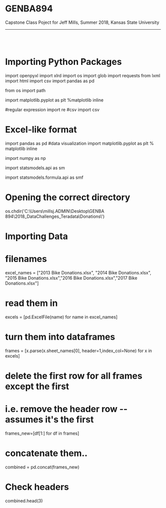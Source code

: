 # GENBA894
Capstone Class Poject for Jeff Mills,
Summer 2018,
Kansas State University
***
<br><br>
# Importing Python Packages
import openpyxl 
import xlrd 
import os
import glob
import requests
from lxml import html
import csv
import pandas as pd

from os import path

import matplotlib.pyplot as plt
%matplotlib inline


#regular expression
import re
#csv
import csv
# Excel-like format
import pandas as pd
#data visualization
import matplotlib.pyplot as plt
% matplotlib inline

import numpy as np

import statsmodels.api as sm

import statsmodels.formula.api as smf
<BR>
# Opening the correct directory
os.chdir('C:\\Users\\millsj.ADMIN\\Desktop\\GENBA 894\\2018_DataChallenges_Teradata\\Donations\\')
  <br>
# Importing Data
# filenames
excel_names = ["2013 Bike Donations.xlsx", "2014 Bike Donations.xlsx", "2015 Bike Donations.xlsx","2016 Bike Donations.xlsx","2017 Bike Donations.xlsx"]

# read them in
excels = [pd.ExcelFile(name) for name in excel_names]

# turn them into dataframes
frames = [x.parse(x.sheet_names[0], header=1,index_col=None) for x in excels]

# delete the first row for all frames except the first
# i.e. remove the header row -- assumes it's the first
frames_new=[df[1:] for df in frames]

# concatenate them..
combined = pd.concat(frames_new)

# Check headers
combined.head(3)  
  

